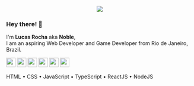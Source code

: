 
<p align="center">
  <img src="https://user-images.githubusercontent.com/78228526/136672537-14352cdc-2bcd-48aa-ba9a-5e37b1e1ddb8.png"/>
</p>
<h3>Hey there! 👋</h3>

I'm <b>Lucas Rocha</b> aka <b>Noble</b>,<br>
I am an aspiring Web Developer and Game Developer from Rio de Janeiro, Brazil.
<p>
  <img src="https://user-images.githubusercontent.com/78228526/136673526-557590ab-e5e6-4770-aa9f-c2014466ae53.png" width=25/>
  <img src="https://user-images.githubusercontent.com/78228526/136673531-00f2765a-643d-49eb-a483-7c662d99b8ec.png" width=25/>
  <img src="https://user-images.githubusercontent.com/78228526/136673415-5212d5b5-f118-4cf7-863d-4a0606f6d1e5.png" width=25/>
  <img src="https://user-images.githubusercontent.com/78228526/136673428-ddb9b850-9c33-4b12-bddf-1b98a88eeec3.png" width=25/>
  <img src="https://user-images.githubusercontent.com/78228526/136673471-3f15a7d9-b8cf-4b7c-a174-36b4ce880702.png" width=25/>
  <img src="https://user-images.githubusercontent.com/78228526/136673488-71e0c65b-c4b8-42aa-9a6a-c0cbd9af6b9d.png" width=25/>
</p>

HTML • CSS • JavaScript • TypeScript • ReactJS • NodeJS

